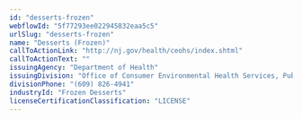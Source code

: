 ```yaml
---
id: "desserts-frozen"
webflowId: "5f77293ee022945832eaa5c5"
urlSlug: "desserts-frozen"
name: "Desserts (Frozen)"
callToActionLink: "http://nj.gov/health/ceohs/index.shtml"
callToActionText: ""
issuingAgency: "Department of Health"
issuingDivision: "Office of Consumer Environmental Health Services, Public Health Sanitation and Safety Program"
divisionPhone: "(609) 826-4941"
industryId: "Frozen Desserts"
licenseCertificationClassification: "LICENSE"
---
```

